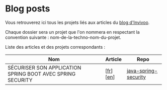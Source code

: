 # Blog posts
Vous retrouverez ici tous les projets liés aux articles du [blog d'Invivoo](http://blog.invivoo.com/).

Chaque dossier sera un projet que l'on nommera en respectant la convention suivante : nom-de-la-techno-nom-du-projet.

Liste des articles et des projets correspondants : 


Nom  | Article | Repo | 
------------- | ------------- | -------------
SÉCURISER SON APPLICATION SPRING BOOT AVEC SPRING SECURITY | [[fr](http://blog.invivoo.com/securiser-application-spring-boot-spring-security/)][[en](http://blog.invivoo.com/secure-your-application-with-spring-security)] | [java-spring-security](https://github.com/Invivoo/blog-posts/tree/master/java-spring-security) 

